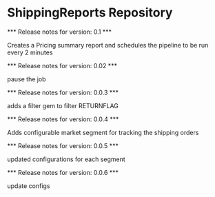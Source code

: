 # ShippingReports Repository

*** Release notes for version: 0.1 ***

Creates a Pricing summary report and schedules the pipeline to be run every 2 minutes

*** Release notes for version: 0.02 ***

pause the job

*** Release notes for version: 0.0.3 ***

adds a filter gem to filter RETURNFLAG

*** Release notes for version: 0.0.4 ***

Adds configurable market segment for tracking the shipping orders

*** Release notes for version: 0.0.5 ***

updated configurations for each segment

*** Release notes for version: 0.0.6 ***

update configs